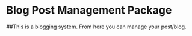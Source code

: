 # Blog Post Management Package
##This is a blogging system. From here you can manage your post/blog.